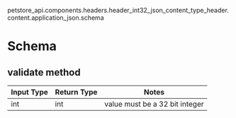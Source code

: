 petstore_api.components.headers.header_int32_json_content_type_header.content.application_json.schema
# Schema

## validate method
Input Type | Return Type | Notes
------------ | ------------- | -------------
int | int | value must be a 32 bit integer
